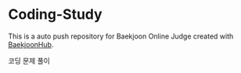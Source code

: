 # Coding-Study
This is a auto push repository for Baekjoon Online Judge created with [BaekjoonHub](https://github.com/BaekjoonHub/BaekjoonHub).

코딩 문제 풀이 

